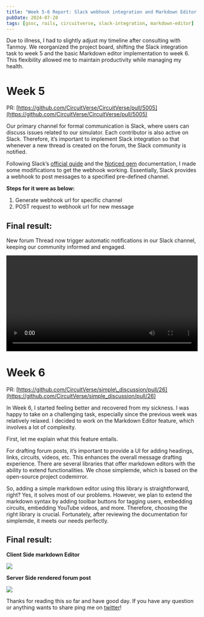 ```yaml
---
title: "Week 5-6 Report: Slack webhook integration and Markdown Editor | GSoC'24 CircuitVerse"
pubDate: 2024-07-20
tags: [gsoc, rails, circuitverse, slack-integration, markdown-editor]
---
```


Due to illness, I had to slightly adjust my timeline after consulting with Tanmoy. We reorganized the project board, shifting the Slack integration task to week 5 and the basic Markdown editor implementation to week 6. This flexibility allowed me to maintain productivity while managing my health.

Week 5
======

PR: [https://github.com/CircuitVerse/CircuitVerse/pull/5005](https://github.com/CircuitVerse/CircuitVerse/pull/5005)

Our primary channel for formal communication is Slack, where users can discuss issues related to our simulator. Each contributor is also active on Slack. Therefore, it’s important to implement Slack integration so that whenever a new thread is created on the forum, the Slack community is notified.

Following Slack’s [official guide](https://api.slack.com/messaging/webhooks) and the [Noticed gem](https://github.com/excid3/noticed/tree/v1.6.0) documentation, I made some modifications to get the webhook working. Essentially, Slack provides a webhook to post messages to a specified pre-defined channel.

**Steps for it were as below:** 
1. Generate webhook url for specific channel  
2. POST request to webhook url for new message

Final result:
-------------

New forum Thread now trigger automatic notifications in our Slack channel, keeping our community informed and engaged.

<video width="100%" controls>
  <source src="https://blog.circuitverse.org/images/waishnav_deore/slack-notification.mp4" type="video/mp4">
</video>

Week 6
======

PR: [https://github.com/CircuitVerse/simple\_discussion/pull/26](https://github.com/CircuitVerse/simple_discussion/pull/26)

In Week 6, I started feeling better and recovered from my sickness. I was happy to take on a challenging task, especially since the previous week was relatively relaxed. I decided to work on the Markdown Editor feature, which involves a lot of complexity.

First, let me explain what this feature entails.

For drafting forum posts, it’s important to provide a UI for adding headings, links, circuits, videos, etc. This enhances the overall message drafting experience. There are several libraries that offer markdown editors with the ability to extend functionalities. We chose simplemde, which is based on the open-source project codemirror.

So, adding a simple markdown editor using this library is straightforward, right? Yes, it solves most of our problems. However, we plan to extend the markdown syntax by adding toolbar buttons for tagging users, embedding circuits, embedding YouTube videos, and more. Therefore, choosing the right library is crucial. Fortunately, after reviewing the documentation for simplemde, it meets our needs perfectly.

Final result:
-------------

**Client Side markdown Editor**

![](https://miro.medium.com/v2/resize:fit:700/1*sYev0G2w7kwzUcTH3KvurQ.png)

**Server Side rendered forum post**

![](https://miro.medium.com/v2/resize:fit:700/1*-xlt1vtx2OMQyPf3CZYZoQ.png)

Thanks for reading this so far and have good day. If you have any question or anything wants to share ping me on [twitter](https://x.com/wshxnv)!

